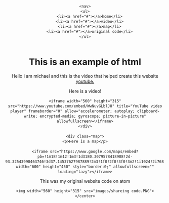 <title> Resume </title>
<header>
    <div class="container">

    <nav>
    <ul>
        <li><a href="#"></a>home</li>
        <li><a href="#"></a>video</li>
        <li><a href="#"></a>map</li>
        <li><a href="#"></a>original code</li>
    </ul>
</nav>
</div>
</header>
<body>

<center>
<div class="homepage">
    <h1> This is an example of html </h1>
    <link rel="stylesheet" type="text/css" href="stylesheet/style.css">
    <p> Hello i am michael and this is the video that helped create this website <a href="https://www.youtube.com/watch?v=WwNuvGLblJU"target="blank">youtube.</a> </p>
</div>
    
<div class="video">
    <p>Here is a video!</p>

    <iframe width="560" height="315" src="https://www.youtube.com/embed/WwNuvGLblJU" title="YouTube video player" frameborder="0" allow="accelerometer; autoplay; clipboard-write; encrypted-media; gyroscope; picture-in-picture" allowfullscreen></iframe>
    </div>

    <div class="map">
    <p>Here is a map</p>

    <iframe src="https://www.google.com/maps/embed?pb=!1m18!1m12!1m3!1d3180.3079578418988!2d-93.32543998463746!3d37.14537627987889!2m3!1f0!2f0!3f0!3m2!1i1024!2i768!4f13.1!3m3!1m2!1s0x87cf6415dc9987f9%3A0x5ee0086548a0d875!2sWorld&#39;s%20Largest%20Fork!5e0!3m2!1sen!2snl!4v1627308184146!5m2!1sen!2snl" width="600" height="450" style="border:0;" allowfullscreen="" loading="lazy"></iframe>
</div>

<div class="image">
    <p> This was my original website code on atom </p>

    <img width="560" height="315" src="images/shareing code.PNG">
    </center>
</div>
</body>
</html>
